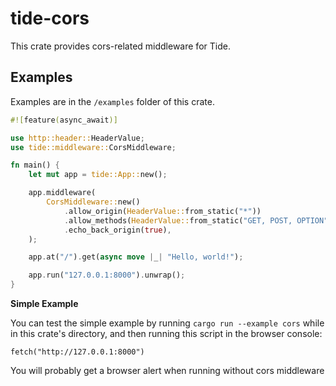 # tide-cors

This crate provides cors-related middleware for Tide.

## Examples

Examples are in the `/examples` folder of this crate.

```rust
#![feature(async_await)]

use http::header::HeaderValue;
use tide::middleware::CorsMiddleware;

fn main() {
    let mut app = tide::App::new();

    app.middleware(
        CorsMiddleware::new()
            .allow_origin(HeaderValue::from_static("*"))
            .allow_methods(HeaderValue::from_static("GET, POST, OPTION"))
            .echo_back_origin(true),
    );

    app.at("/").get(async move |_| "Hello, world!");

    app.run("127.0.0.1:8000").unwrap();
}
```

**Simple Example**

You can test the simple example by running `cargo run --example cors` while in this crate's directory, and then running this script in the browser console:

```console
fetch("http://127.0.0.1:8000")
```

You will probably get a browser alert when running without cors middleware
